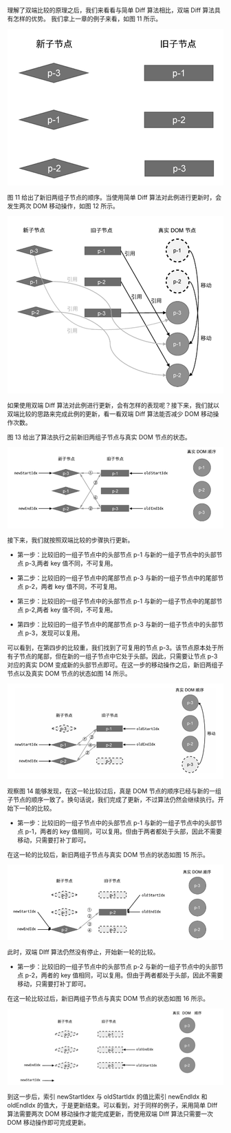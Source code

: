 理解了双端比较的原理之后，我们来看看与简单 Diff 算法相比，双端 Diff 算法具有怎样的优势。
我们拿上一章的例子来看，如图 11 所示。

![img](../assets/VueImage/双端Diff-11.png)

图 11 给出了新旧两组子节点的顺序。当使用简单 Diff 算法对此例进行更新时，会发生两次 DOM 移动操作，如图 12 所示。

![img](../assets/VueImage/双端Diff-12.png)

如果使用双端 Diff 算法对此例进行更新，会有怎样的表现呢？接下来，我们就以双端比较的思路来完成此例的更新，看一看双端 Diff 算法能否减少 DOM 移动操作次数。

图 13 给出了算法执行之前新旧两组子节点与真实 DOM 节点的状态。

![img](../assets/VueImage/双端Diff-13.png)

接下来，我们就按照双端比较的步骤执行更新。

- 第一步：比较旧的一组子节点中的头部节点 p-1 与新的一组子节点中的头部节点 p-3,两者 key 值不同，不可复用。

- 第二步：比较旧的一组子节点中的尾部节点 p-3 与新的一组子节点中的尾部节点 p-2，两者 key 值不同，不可复用。

- 第三步：比较旧的一组子节点中的头部节点 p-1 与新的一组子节点中的尾部节点 p-2,两者 key 值不同，不可复用。

- 第四步：比较旧的一组子节点中的尾部节点 p-3 与新的一组子节点中的头部节点 p-3，发现可以复用。

可以看到，在第四步的比较重，我们找到了可复用的节点 p-3。该节点原本处于所有子节点的尾部，但在新的一组子节点中它处于头部。因此，只需要让节点 p-3 对应的真实 DOM 变成新的头部节点即可。在这一步的移动操作之后，新旧两组子节点以及真实 DOM 节点的状态如图 14 所示。

![img](../assets/VueImage/双端Diff-14.png)

观察图 14 能够发现，在这一轮比较过后，真是 DOM 节点的顺序已经与新的一组子节点的顺序一致了。换句话说，我们完成了更新，不过算法仍然会继续执行。开始下一轮的比较。

- 第一步：比较旧的一组子节点中的头部节点 p-1 与新的一组子节点中的头部节点 p-1，两者的 key 值相同，可以复用。但由于两者都处于头部，因此不需要移动，只需要打补丁即可。

在这一轮的比较后，新旧两组子节点与真实 DOM 节点的状态如图 15 所示。

![img](../assets/VueImage/双端Diff-15.png)

此时，双端 DIff 算法仍然没有停止，开始新一轮的比较。

- 第一步：比较旧的一组子节点中的头部节点 p-2 与新的一组子节点中的头部节点 p-2，两者的 key 值相同，可以复用。但由于两者都处于头部，因此不需要移动，只需要打补丁即可。

在这一轮比较过后，新旧两组子节点与真实 DOM 节点的状态如图 16 所示。

![img](../assets/VueImage/双端Diff-16.png)

到这一步后，索引 newStartIdex 与 oldStartIdx 的值比索引 newEndIdx 和 oldEndIdx 的值大，于是更新结束。可以看到，对于同样的例子，采用简单 DIff 算法需要两次 DOM 移动操作才能完成更新，而使用双端 DIff 算法只需要一次 DOM 移动操作即可完成更新。
